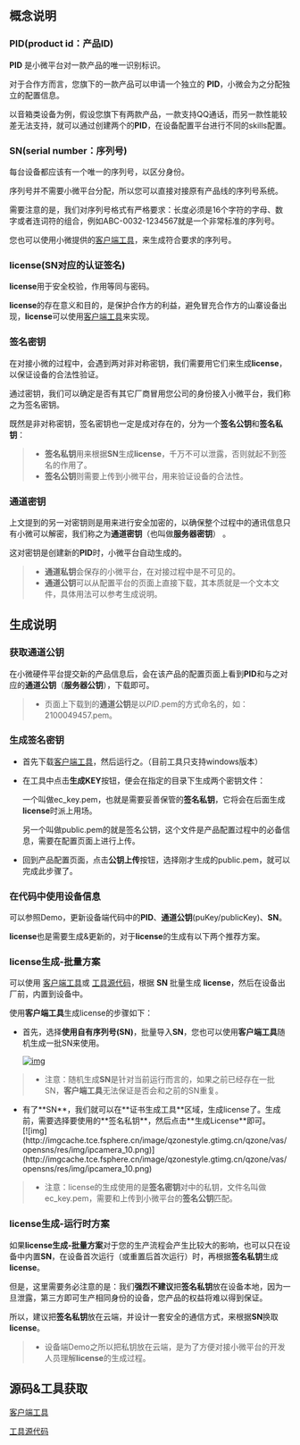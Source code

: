 
## 概念说明

### PID(product id：产品ID)
**PID** 是小微平台对一款产品的唯一识别标识。

对于合作方而言，您旗下的一款产品可以申请一个独立的 **PID**，小微会为之分配独立的配置信息。

以音箱类设备为例，假设您旗下有两款产品，一款支持QQ通话，而另一款性能较差无法支持，就可以通过创建两个的**PID**，在设备配置平台进行不同的skills配置。

### SN(serial number：序列号)

每台设备都应该有一个唯一的序列号，以区分身份。

序列号并不需要小微平台分配，所以您可以直接对接原有产品线的序列号系统。

需要注意的是，我们对序列号格式有严格要求：长度必须是16个字符的字母、数字或者连词符的组合，例如ABC-0032-1234567就是一个非常标准的序列号。

您也可以使用小微提供的[客户端工具](http://imgcache.tce.fsphere.cn/image/qzonestyle.gtimg.cn/qzone/vas/opensns/res/doc/key_tools_v3.01.zip)，来生成符合要求的序列号。

### license(SN对应的认证签名)

**license**用于安全校验，作用等同与密码。

**license**的存在意义和目的，是保护合作方的利益，避免冒充合作方的山寨设备出现，**license**可以使用[客户端工具](http://imgcache.tce.fsphere.cn/image/qzonestyle.gtimg.cn/qzone/vas/opensns/res/doc/key_tools_v3.01.zip)来实现。

### 签名密钥
在对接小微的过程中，会遇到两对非对称密钥，我们需要用它们来生成**license**，以保证设备的合法性验证。

通过密钥，我们可以确定是否有其它厂商冒用您公司的身份接入小微平台，我们称之为签名密钥。

既然是非对称密钥，签名密钥也一定是成对存在的，分为一个**签名公钥**和**签名私钥**：

> *   **签名私钥**用来根据**SN**生成**license**，千万不可以泄露，否则就起不到签名的作用了。
> *   **签名公钥**则需要上传到小微平台，用来验证设备的合法性。

### 通道密钥

上文提到的另一对密钥则是用来进行安全加密的，以确保整个过程中的通讯信息只有小微可以解密，我们称之为**通道密钥**（也叫做**服务器密钥**） 。

这对密钥是创建新的**PID**时，小微平台自动生成的。

> *   **通道私钥**会保存的小微平台，在对接过程中是不可见的。
> *   **通道公钥**可以从配置平台的页面上直接下载，其本质就是一个文本文件，具体用法可以参考生成说明。

## 生成说明

### 获取通道公钥

在小微硬件平台提交新的产品信息后，会在该产品的配置页面上看到**PID**和与之对应的**通道公钥**（**服务器公钥**），下载即可。

> *   页面上下载到的**通道公钥**是以$PID$.pem的方式命名的，如：2100049457.pem。

### 生成签名密钥

*   首先下载[客户端工具](http://imgcache.tce.fsphere.cn/image/qzonestyle.gtimg.cn/qzone/vas/opensns/res/doc/key_tools_v3.01.zip)，然后运行之。（目前工具只支持windows版本）

*   在工具中点击**生成KEY**按钮，便会在指定的目录下生成两个密钥文件：

    一个叫做ec_key.pem，也就是需要妥善保管的**签名私钥**，它将会在后面生成**license**时派上用场。

    另一个叫做public.pem的就是签名公钥，这个文件是产品配置过程中的必备信息，需要在配置页面上进行上传。

*  回到产品配置页面，点击**公钥上传**按钮，选择刚才生成的public.pem，就可以完成此步骤了。

### 在代码中使用设备信息

 可以参照Demo，更新设备端代码中的**PID**、**通道公钥**(puKey/publicKey)、**SN**。

 **license**也是需要生成&更新的，对于**license**的生成有以下两个推荐方案。

### license生成-批量方案

可以使用 [客户端工具](http://imgcache.tce.fsphere.cn/image/qzonestyle.gtimg.cn/qzone/vas/opensns/res/doc/key_tools_v3.01.zip)或 [工具源代码](http://imgcache.tce.fsphere.cn/image/qzonestyle.gtimg.cn/qzone/vas/opensns/res/doc/KeySnLicense_v1.0.tar.bz2)，根据 **SN** 批量生成 **license**，然后在设备出厂前，内置到设备中。

使用**客户端工具**生成license的步骤如下：

*   首先，选择**使用自有序列号(SN)**，批量导入**SN**，您也可以使用**客户端工具**随机生成一批SN来使用。

    [![img](http://imgcache.tce.fsphere.cn/image/qzonestyle.gtimg.cn/qzone/vas/opensns/res/img/ipcamera_9.png)](http://imgcache.tce.fsphere.cn/image/qzonestyle.gtimg.cn/qzone/vas/opensns/res/img/ipcamera_9.png)

> *   注意：随机生成**SN**是针对当前运行而言的，如果之前已经存在一批SN，**客户端工具**无法保证是否会和之前的SN重复。

*   <div class="md-text">有了**SN**，我们就可以在**证书生成工具**区域，生成license了。生成前，需要选择要使用的**签名私钥**，然后点击**生成License**即可。</div>

    <div class="col-sm-12">[![img](http://imgcache.tce.fsphere.cn/image/qzonestyle.gtimg.cn/qzone/vas/opensns/res/img/ipcamera_10.png)](http://imgcache.tce.fsphere.cn/image/qzonestyle.gtimg.cn/qzone/vas/opensns/res/img/ipcamera_10.png)</div>

> *   注意：license的生成使用的是**签名密钥**对中的私钥，文件名叫做ec_key.pem，需要和上传到小微平台的**签名公钥**匹配。

### license生成-运行时方案

如果**license生成-批量方案**对于您的生产流程会产生比较大的影响，也可以只在设备中内置**SN**，在设备首次运行（或重置后首次运行）时，再根据**签名私钥**生成**license**。

但是，这里需要务必注意的是：我们**强烈不建议**把**签名私钥**放在设备本地，因为一旦泄露，第三方即可生产相同身份的设备，您产品的权益将难以得到保证。

所以，建议把**签名私钥**放在云端，并设计一套安全的通信方式，来根据**SN**换取**license**。

> *   设备端Demo之所以把私钥放在云端，是为了方便对接小微平台的开发人员理解**license**的生成过程。

## 源码&工具获取
[客户端工具](http://imgcache.tce.fsphere.cn/image/qzonestyle.gtimg.cn/qzone/vas/opensns/res/doc/key_tools_v3.01.zip)

[工具源代码](http://imgcache.tce.fsphere.cn/image/qzonestyle.gtimg.cn/qzone/vas/opensns/res/doc/KeySnLicense_v1.0.tar.bz2)
